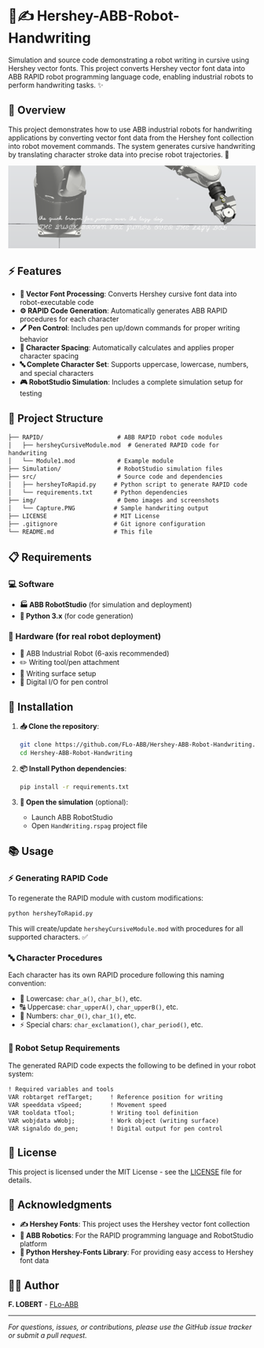 # 🤖✍️ Hershey-ABB-Robot-Handwriting

Simulation and source code demonstrating a robot writing in cursive using Hershey vector fonts. This project converts Hershey vector font data into ABB RAPID robot programming language code, enabling industrial robots to perform handwriting tasks. ✨

## 📖 Overview

This project demonstrates how to use ABB industrial robots for handwriting applications by converting vector font data from the Hershey font collection into robot movement commands. The system generates cursive handwriting by translating character stroke data into precise robot trajectories. 🎯

![Robot Handwriting Sample](img/Capture.PNG)


## ⚡ Features

- **📝 Vector Font Processing**: Converts Hershey cursive font data into robot-executable code
- **⚙️ RAPID Code Generation**: Automatically generates ABB RAPID procedures for each character
- **🖊️ Pen Control**: Includes pen up/down commands for proper writing behavior  
- **📏 Character Spacing**: Automatically calculates and applies proper character spacing
- **🔤 Complete Character Set**: Supports uppercase, lowercase, numbers, and special characters
- **🎮 RobotStudio Simulation**: Includes a complete simulation setup for testing

## 📁 Project Structure

```
├── RAPID/                     # ABB RAPID robot code modules
│   ├── hersheyCursiveModule.mod  # Generated RAPID code for handwriting
│   └── Module1.mod            # Example module
├── Simulation/                # RobotStudio simulation files
├── src/                       # Source code and dependencies
│   ├── hersheyToRapid.py     # Python script to generate RAPID code
│   └── requirements.txt      # Python dependencies
├── img/                       # Demo images and screenshots
│   └── Capture.PNG           # Sample handwriting output
├── LICENSE                   # MIT License
├── .gitignore                # Git ignore configuration
└── README.md                 # This file
```

## 📋 Requirements

### 💻 Software
- **🏭 ABB RobotStudio** (for simulation and deployment)
- **🐍 Python 3.x** (for code generation)

### 🤖 Hardware (for real robot deployment)
- 🦾 ABB Industrial Robot (6-axis recommended)
- ✏️ Writing tool/pen attachment
- 📄 Writing surface setup
- 🔌 Digital I/O for pen control

## 🚀 Installation

1. **📥 Clone the repository**:
   ```bash
   git clone https://github.com/FLo-ABB/Hershey-ABB-Robot-Handwriting.git
   cd Hershey-ABB-Robot-Handwriting
   ```

2. **📦 Install Python dependencies**:
   ```bash
   pip install -r requirements.txt
   ```

3. **🎯 Open the simulation** (optional):
   - Launch ABB RobotStudio
   - Open `HandWriting.rspag` project file

## 📚 Usage

### ⚡ Generating RAPID Code

To regenerate the RAPID module with custom modifications:

```bash
python hersheyToRapid.py
```

This will create/update `hersheyCursiveModule.mod` with procedures for all supported characters. ✅

### 🔤 Character Procedures

Each character has its own RAPID procedure following this naming convention:
- 🔡 Lowercase: `char_a()`, `char_b()`, etc.
- 🔠 Uppercase: `char_upperA()`, `char_upperB()`, etc.
- 🔢 Numbers: `char_0()`, `char_1()`, etc.
- ⚡ Special chars: `char_exclamation()`, `char_period()`, etc.

### 🔧 Robot Setup Requirements

The generated RAPID code expects the following to be defined in your robot system:

```rapid
! Required variables and tools
VAR robtarget refTarget;     ! Reference position for writing
VAR speeddata vSpeed;        ! Movement speed
VAR tooldata tTool;          ! Writing tool definition
VAR wobjdata wWobj;          ! Work object (writing surface)
VAR signaldo do_pen;         ! Digital output for pen control
```

## 📄 License

This project is licensed under the MIT License - see the [LICENSE](LICENSE) file for details.

## 🙏 Acknowledgments

- **✍️ Hershey Fonts**: This project uses the Hershey vector font collection
- **🤖 ABB Robotics**: For the RAPID programming language and RobotStudio platform
- **🐍 Python Hershey-Fonts Library**: For providing easy access to Hershey font data

## 👨‍💻 Author

**F. LOBERT** - [FLo-ABB](https://github.com/FLo-ABB)

---

*For questions, issues, or contributions, please use the GitHub issue tracker or submit a pull request.*
